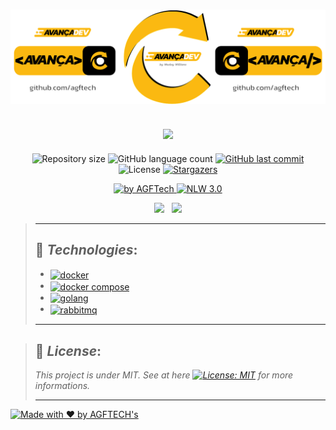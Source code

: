 <h1 align="center">
<img alt="Happy" title="Happy" src="https://github.com/agftech/avancadev/blob/main/.github/custom-logo-avancadev.svg" width="625px" />
</h1>

<h2 align="center">
<img src="https://img.shields.io/badge/Project developed during the -AVANCADEV 1.0 FULL CYCLE by 🚀 @CodeEdu 👨 @wesleywillians-fbb911?style=for-the-badge"/>
</h2>

<p align="center">	
  <img alt="Repository size" src="https://img.shields.io/github/repo-size/agftech/avancadev?color=fbb911">
  <img alt="GitHub language count" src="https://img.shields.io/github/languages/count/agftech/avancadev?color=fbb911">
  <a href="https://github.com/agftech/avancadev/commits/master">
    <img alt="GitHub last commit" src="https://img.shields.io/github/last-commit/agftech/avancadev?color=fbb911">
  </a> 
  <img alt="License" src="https://img.shields.io/badge/license-MIT-fbb911">
  <a href="https://github.com/agftech/avancadev/stargazers">
    <img alt="Stargazers" src="https://img.shields.io/github/stars/agftech/avancadev?color=fbb911&logo=github">
  </a>
</p>

<p align="Center">
  <a href="https://github.com/agftech" target="_blank">
  <img alt="by AGFTech" src="https://img.shields.io/badge/made%20by-AGFTECH's-fbb911">
  </a>
  <a aria-label="Completed" href="https://evento.avancadev.com.br/">
   <img alt="NLW 3.0" src="https://img.shields.io/badge/ AVANCADEV 1.0 -FULL CYCLE DEVELOPMENT-fbb911">
  </a>
</p>

<p align="center">
  <a href="#rocket-technologies"><img src="https://img.shields.io/badge/Technologies-fbb911?style=for-the-badge"/></a>&nbsp;&nbsp;
  <a href="#memo-license"><img src="https://img.shields.io/badge/License-fbb911?style=for-the-badge"/></a>
</p>

> ---
>
> ## :rocket: _**Technologies**_:
>
>
> - <a href="https://www.docker.com/"><img alt="docker" align="center" src="https://img.shields.io/badge/-docker-gray.svg?color=6A788D&style=for-the-badge" /> </a>
> - <a href="https://github.com/docker/compose"><img alt="docker compose" align="center" src="https://img.shields.io/badge/-docker compose-gray.svg?color=6A788D&style=for-the-badge" /> </a>
> - <a href="https://golang.org/"><img alt="golang" align="center" src="https://img.shields.io/badge/-golang-gray.svg?color=6A788D&style=for-the-badge" /> </a>
> - <a href="https://www.rabbitmq.com/"><img alt="rabbitmq" align="center" src="https://img.shields.io/badge/-rabbitmq-gray.svg?color=6A788D&style=for-the-badge" /> </a>
>
> ---

> ## :memo: _**License**_:
>
> *This project is under MIT. See at here [![License: MIT](https://img.shields.io/badge/License-MIT-fbb911.svg)](https://opensource.org/licenses/MIT)  for more informations.*
>
> ---

<a href="https://github.com/agftech" target="_blank">
    <img alt="Made with ♥ by AGFTECH's" src="https://img.shields.io/badge/Made with ♥ by -AGFTECH's-fbb911">
</a>
